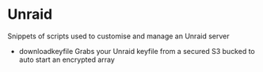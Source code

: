 # Unraid

Snippets of scripts used to customise and manage an Unraid server

- downloadkeyfile
  Grabs your Unraid keyfile from a secured S3 bucked to auto start an encrypted array
